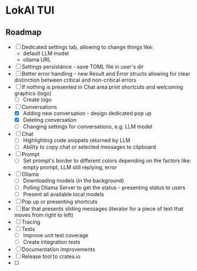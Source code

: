 # LokAI TUI

## Roadmap

-   [ ] Dedicated settings tab, allowing to change things like:
    -   default LLM model
    -   ollama URL
-   [ ] Settings persistance - save TOML file in user's dir
-   [ ] Better error handling - new Result and Error structs allowing for clear distinction between critical and non-critical errors
-   [ ] If nothing is presented in Chat area print shortcuts and welcoming graphics (logo)
    -   [ ] Create logo
-   [ ] Conversations
    -   [x] Adding new conversation - design dedicated pop up
    -   [x] Deleting conversation
    -   [ ] Changing settings for conversations, e.g. LLM model
-   [ ] Chat
    -   [ ] Highlighting code snippets returned by LLM
    -   [ ] Ability to copy chat or selected messages to clipboard
-   [ ] Prompt
    -   [ ] Set prompt's border to different colors depending on the factors like: empty prompt, LLM still replying, error
-   [ ] Ollama
    -   [ ] Downloading models (in the background)
    -   [ ] Polling Ollama Server to get the status - presenting status to users
    -   [ ] Present all available local models
-   [ ] Pop up or presenting shortcuts
-   [ ] Bar that presents sliding messages (iterator for a piece of text that moves from right to left)
-   [ ] Tracing
-   [ ] Tests
    -   [ ] Improve unit test coverage
    -   [ ] Create integration tests
-   [ ] Documentation improvements
-   [ ] Release tool to crates.io
-   [ ]
